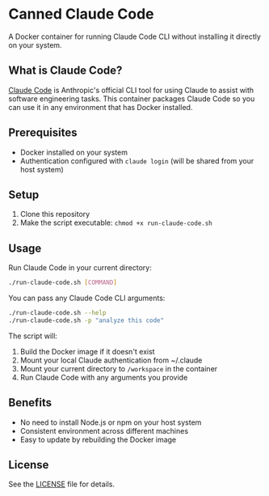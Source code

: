 # Canned Claude Code

A Docker container for running Claude Code CLI without installing it directly on your system.

## What is Claude Code?

[Claude Code](https://docs.anthropic.com/en/docs/agents-and-tools/claude-code/overview) is Anthropic's official CLI tool for using Claude to assist with software engineering tasks. This container packages Claude Code so you can use it in any environment that has Docker installed.

## Prerequisites

- Docker installed on your system
- Authentication configured with `claude login` (will be shared from your host system)

## Setup

1. Clone this repository
2. Make the script executable: `chmod +x run-claude-code.sh`

## Usage

Run Claude Code in your current directory:

```bash
./run-claude-code.sh [COMMAND]
```

You can pass any Claude Code CLI arguments:

```bash
./run-claude-code.sh --help
./run-claude-code.sh -p "analyze this code"
```

The script will:
1. Build the Docker image if it doesn't exist
2. Mount your local Claude authentication from ~/.claude
3. Mount your current directory to `/workspace` in the container
4. Run Claude Code with any arguments you provide

## Benefits

- No need to install Node.js or npm on your host system
- Consistent environment across different machines
- Easy to update by rebuilding the Docker image

## License

See the [LICENSE](./LICENSE) file for details.
